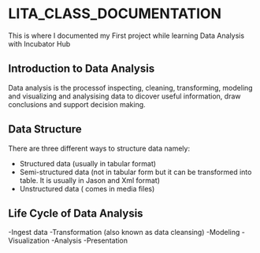 # LITA_CLASS_DOCUMENTATION
This is where I documented my First project while learning Data Analysis with  Incubator Hub
## Introduction to Data Analysis
Data analysis is the processof inspecting, cleaning, transforming, modeling and visualizing and analysising data to dicover useful information, draw conclusions and support decision making.
## Data Structure

There are three different ways to structure data namely:

- Structured data (usually in tabular format)
- Semi-structured data (not in tabular form but it can be transformed into table. It is usually in Jason and Xml format)
- Unstructured data ( comes in media files)

## Life Cycle of Data Analysis

-Ingest data
-Transformation (also known as data cleansing)
-Modeling
-Visualization
-Analysis
-Presentation


